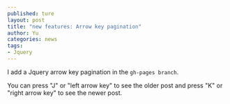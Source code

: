 ```yaml
---
published: ture
layout: post
title: "new features: Arrow key pagination"
author: Yu
categories: news
tags:
- Jquery
---
```


I add a Jquery arrow key pagination in the `gh-pages branch`.

You can press "J" or "left arrow key" to see the older post and press "K" or "right arrow key" to see the newer post.
